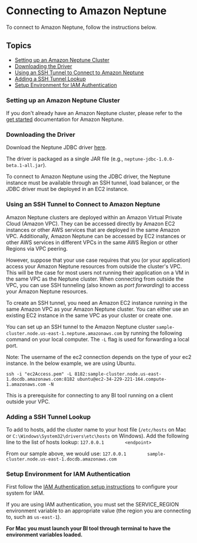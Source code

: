 # Connecting to Amazon Neptune

To connect to Amazon Neptune, follow the instructions below.

## Topics
- [Setting up an Amazon Neptune Cluster](#setting-up-an-amazon-neptune-cluster)
- [Downloading the Driver](#downloading-the-driver)
- [Using an SSH Tunnel to Connect to Amazon Neptune](#using-an-ssh-tunnel-to-connect-to-amazon-neptune)
- [Adding a SSH Tunnel Lookup](#adding-a-ssh-tunnel-lookup)
- [Setup Environment for IAM Authentication](#setup-environment-for-iam-authentication)

### Setting up an Amazon Neptune Cluster

If you don't already have an Amazon Neptune cluster, please refer to the [get started](https://aws.amazon.com/neptune/getting-started/) documentation for Amazon Neptune.


### Downloading the Driver

Download the Neptune JDBC driver [here](https://github.com/aws/amazon-neptune-jdbc-driver/releases). 

The driver is packaged as a single JAR file (e.g., `neptune-jdbc-1.0.0-beta.1-all.jar`).

To connect to Amazon Neptune using the JDBC driver, the Neptune instance must be available through an SSH tunnel, load balancer, or the JDBC driver must be deployed in an EC2 instance.

### Using an SSH Tunnel to Connect to Amazon Neptune

Amazon Neptune clusters are deployed within an Amazon Virtual Private Cloud (Amazon VPC).
They can be accessed directly by Amazon EC2 instances or other AWS services that are deployed in the same Amazon VPC. Additionally, Amazon Neptune can be accessed by EC2 instances or other AWS services in different VPCs in the same AWS Region or other Regions via VPC peering.

However, suppose that your use case requires that you (or your application) access your Amazon Neptune resources from outside the cluster's VPC. This will be the case for most users not running their application on a VM in the same VPC as the Neptune cluster. When connecting from outside the VPC, you can use SSH tunneling (also known as  _port forwarding_) to access your Amazon Neptune resources.

To create an SSH tunnel, you need an Amazon EC2 instance running in the same Amazon VPC as your Amazon Neptune cluster. You can either use an existing EC2 instance in the same VPC as your cluster or create one.

You can set up an SSH tunnel to the Amazon Neptune cluster `sample-cluster.node.us-east-1.neptune.amazonaws.com` by running the following command on your local computer. The `-L` flag is used for forwarding a local port.

Note: The username of the ec2 connection depends on the type of your ec2 instance. In the below example, we are using Ubuntu.
```
ssh -i "ec2Access.pem" -L 8182:sample-cluster.node.us-east-1.docdb.amazonaws.com:8182 ubuntu@ec2-34-229-221-164.compute-1.amazonaws.com -N 
```

This is a prerequisite for connecting to any BI tool running on a client outside your VPC.

### Adding a SSH Tunnel Lookup

To add to hosts, add the cluster name to your host file (`/etc/hosts` on Mac or `C:\Windows\System32\drivers\etc\hosts` on Windows).
Add the following line to the list of hosts lookup:
`127.0.0.1        <endpoint>`

From our sample above, we would use:
`127.0.0.1        sample-cluster.node.us-east-1.docdb.amazonaws.com`

### Setup Environment for IAM Authentication

First follow the [IAM Authentication setup instructions](https://docs.aws.amazon.com/general/latest/gr/aws-access-keys-best-practices.html#iam-user-access-keys) to configure your system for IAM. 

If you are using IAM authentication, you must set the SERVICE_REGION environment variable to an appropriate value (the region you are connecting to, such as `us-east-1`).

**For Mac you must launch your BI tool through terminal to have the environment variables loaded.**
